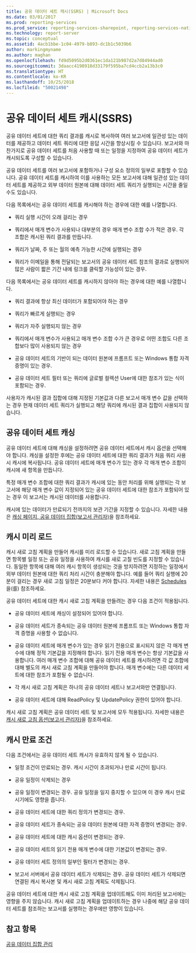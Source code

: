 ```yaml
---
title: 공유 데이터 세트 캐시(SSRS) | Microsoft Docs
ms.date: 03/01/2017
ms.prod: reporting-services
ms.prod_service: reporting-services-sharepoint, reporting-services-native
ms.technology: report-server
ms.topic: conceptual
ms.assetid: 4acb1bbe-1c04-4979-b893-dc1b1c5039b6
author: markingmyname
ms.author: maghan
ms.openlocfilehash: fd9d5095b2d0361ec1da121b987d2a7d84944ad0
ms.sourcegitcommit: 3daacc4198918d33179f595ba7cd4ccb2a13b3c0
ms.translationtype: HT
ms.contentlocale: ko-KR
ms.lasthandoff: 10/25/2018
ms.locfileid: "50021498"
---
```

# <a name="cache-shared-datasets-ssrs"></a>공유 데이터 세트 캐시(SSRS)
  공유 데이터 세트에 대한 쿼리 결과를 캐시로 복사하여 여러 보고서에 일관성 있는 데이터를 제공하고 데이터 세트 쿼리에 대한 응답 시간을 향상시킬 수 있습니다. 보고서와 마찬가지로 공유 데이터 세트를 처음 사용할 때 또는 일정을 지정하여 공유 데이터 세트가 캐시되도록 구성할 수 있습니다.  
  
 공유 데이터 세트를 여러 보고서에 포함하거나 구성 요소 정의의 일부로 포함할 수 있습니다. 공유 데이터 세트를 캐시하여 이를 사용하는 모든 보고서에 대해 일관성 있는 데이터 세트를 제공하고 외부 데이터 원본에 대해 데이터 세트 쿼리가 실행되는 시간을 줄일 수도 있습니다.  
  
 다음 목록에서는 공유 데이터 세트를 캐시해야 하는 경우에 대한 예를 나열합니다.  
  
-   쿼리 실행 시간이 오래 걸리는 경우  
  
-   쿼리에서 매개 변수가 사용되나 대부분의 경우 매개 변수 조합 수가 적은 경우. 각 조합은 캐시된 쿼리 결과를 만듭니다.  
  
-   쿼리가 날짜, 주 또는 월의 예측 가능한 시간에 실행되는 경우  
  
-   쿼리가 이메일을 통해 전달되는 보고서의 공유 데이터 세트 참조의 결과로 실행되어 많은 사람이 짧은 기간 내에 링크를 클릭할 가능성이 있는 경우.  
  
 다음 목록에서는 공유 데이터 세트를 캐시하지 않아야 하는 경우에 대한 예를 나열합니다.  
  
-   쿼리 결과에 항상 최신 데이터가 포함되어야 하는 경우  
  
-   쿼리가 빠르게 실행되는 경우  
  
-   쿼리가 자주 실행되지 않는 경우  
  
-   쿼리에서 매개 변수가 사용되고 매개 변수 조합 수가 큰 경우로 어떤 조합도 다른 조합보다 많이 사용되지 않는 경우  
  
-   공유 데이터 세트의 기반이 되는 데이터 원본에 프롬프트 또는 Windows 통합 자격 증명이 있는 경우.  
  
-   공유 데이터 세트 필터 또는 쿼리에 글로벌 컬렉션 User에 대한 참조가 있는 식이 포함되는 경우.  
  
 사용자가 캐시된 결과 집합에 대해 지정된 기본값과 다른 보고서 매개 변수 값을 선택하는 경우 현재 데이터 세트 쿼리가 실행되고 해당 쿼리에 캐시된 결과 집합이 사용되지 않습니다.  
  
## <a name="caching-shared-datasets"></a>공유 데이터 세트 캐싱  
 공유 데이터 세트에 대해 캐싱을 설정하려면 공유 데이터 세트에서 캐시 옵션을 선택해야 합니다. 캐싱을 설정한 후에는 공유 데이터 세트에 대한 쿼리 결과가 처음 쿼리 사용 시 캐시에 복사됩니다. 공유 데이터 세트에 매개 변수가 있는 경우 각 매개 변수 조합이 캐시에 새 항목을 만듭니다.  
  
 특정 매개 변수 조합에 대한 쿼리 결과가 캐시에 있는 동안 처리를 위해 실행되는 각 보고서에 해당 매개 변수 값이 지정되어 있는 공유 데이터 세트에 대한 참조가 포함되어 있는 경우 이 보고서는 캐시된 데이터를 사용합니다.  
  
 캐시에 있는 데이터가 만료되기 전까지의 보관 기간을 지정할 수 있습니다. 자세한 내용은 [캐싱 페이지, 공유 데이터 집합&#40;보고서 관리자&#41;](https://msdn.microsoft.com/library/eac372e9-d2a1-48a8-bbe5-09d101df16ea)을 참조하세요.  
  
## <a name="preloading-the-cache"></a>캐시 미리 로드  
 캐시 새로 고침 계획을 만들어 캐시를 미리 로드할 수 있습니다. 새로 고침 계획을 만들면 항목별 일정 또는 공유 일정을 사용하여 캐시를 새로 고칠 빈도를 지정할 수 있습니다. 동일한 항목에 대해 여러 캐시 항목이 생성되는 것을 방지하려면 지정하는 일정에서 외부 데이터 원본에 대한 쿼리 처리 시간이 충분해야 합니다. 예를 들어 쿼리 실행에 20분이 걸리는 경우 새로 고침 일정은 20분보다 커야 합니다. 자세한 내용은 [Schedules](../../reporting-services/subscriptions/schedules.md)을(를) 참조하세요.  
  
 공유 데이터 세트에 대한 캐시 새로 고침 계획을 만들려는 경우 다음 조건이 적용됩니다.  
  
-   공유 데이터 세트에 캐싱이 설정되어 있어야 합니다.  
  
-   공유 데이터 세트가 종속되는 공유 데이터 원본에 프롬프트 또는 Windows 통합 자격 증명을 사용할 수 없습니다.  
  
-   공유 데이터 세트에 매개 변수가 있는 경우 읽기 전용으로 표시되지 않은 각 매개 변수에 대해 정적 기본값을 지정해야 합니다. 읽기 전용 매개 변수는 항상 기본값을 사용합니다. 여러 매개 변수 조합에 대해 공유 데이터 세트를 캐시하려면 각 값 조합에 대해 별도의 캐시 새로 고침 계획을 만들어야 합니다. 매개 변수에는 다른 데이터 세트에 대한 참조가 포함될 수 없습니다.  
  
-   각 캐시 새로 고침 계획은 하나의 공유 데이터 세트나 보고서와만 연결됩니다.  
  
-   공유 데이터 세트에 대해 ReadPolicy 및 UpdatePolicy 권한이 있어야 합니다.  
  
 캐시 새로 고침 계획은 공유 데이터 세트 및 보고서에 모두 적용됩니다. 자세한 내용은 [캐시 새로 고침 옵션&#40;보고서 관리자&#41;](https://msdn.microsoft.com/library/227da40c-6bd2-48ec-aa9c-50ce6c1ca3a6)을 참조하세요.  
  
## <a name="conditions-that-cause-cache-expiration"></a>캐시 만료 조건  
 다음 조건에서는 공유 데이터 세트 캐시가 유효하지 않게 될 수 있습니다.  
  
-   일정 조건이 만료되는 경우. 캐시 시간이 초과되거나 만료 시간이 됩니다.  
  
-   공유 일정이 삭제되는 경우  
  
-   공유 일정이 변경되는 경우. 공유 일정을 일지 중지할 수 있으며 이 경우 캐시 만료 시기에도 영향을 줍니다.  
  
-   공유 데이터 세트에 대한 쿼리 정의가 변경되는 경우.  
  
-   공유 데이터 세트가 종속되는 공유 데이터 원본에 대한 자격 증명이 변경되는 경우.  
  
-   공유 데이터 세트에 대한 캐시 옵션이 변경되는 경우.  
  
-   공유 데이터 세트의 읽기 전용 매개 변수에 대한 기본값이 변경되는 경우.  
  
-   공유 데이터 세트 정의의 일부인 필터가 변경되는 경우.  
  
-   보고서 서버에서 공유 데이터 세트가 삭제되는 경우. 공유 데이터 세트가 삭제되면 연결된 캐시 복사본 및 캐시 새로 고침 계획도 삭제됩니다.  
  
 공유 데이터 세트에 대한 캐시 새로 고침 계획을 업데이트해도 이미 처리된 보고서에는 영향을 주지 않습니다. 캐시 새로 고침 계획을 업데이트하는 경우 나중에 해당 공유 데이터 세트를 참조하는 보고서를 실행하는 경우에만 영향이 있습니다.  
  
## <a name="see-also"></a>참고 항목  
 [공유 데이터 집합 관리](../../reporting-services/report-data/manage-shared-datasets.md)  
  
  
